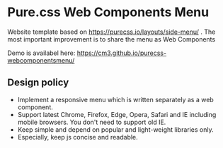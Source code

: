 # Pure.css Web Components Menu

Website template based on https://purecss.io/layouts/side-menu/ . The most important improvement is to share the menu as Web Components

Demo is availabel here: https://cm3.github.io/purecss-webcomponentsmenu/

## Design policy

- Implement a responsive menu which is written separately as a web component.
- Support latest Chrome, Firefox, Edge, Opera, Safari and IE including mobile browsers. You don't need to support old IE.
- Keep simple and depend on popular and light-weight libraries only.
- Especially, keep js concise and readable.
